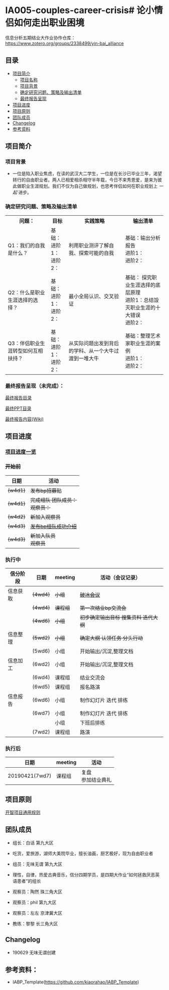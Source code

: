 # IA005-couples-career-crisis# 论小情侣如何走出职业困境

信息分析五期结业大作业协作仓库：https://www.zotero.org/groups/2338499/yin-bai_alliance

## 目录
- [项目简介](#项目简介)
  - [项目名称](#项目名称)
  - [项目背景](#项目背景)
  - [确定研究问题、策略及输出清单](#确定研究问题、策略及输出清单)
  - [最终报告呈现](#最终报告呈现)
- [项目进度](#项目进度)
- [项目原则](#项目原则)
- [团队成员](#团队成员)
- [Changelog](#Changelog)
- [参考资料](#参考资料)



## 项目简介

### 项目背景

- 一位是陷入职业焦虑，在读的武汉大二学生，一位是在长沙已毕业三年，渴望转行的自由职业者。两人已相爱相杀相守半年载，今日不来秀恩爱，是来为彼此做职业生涯规划。我们不仅为自己做规划，也思考伴侣如何在职业规划上 *一起* 进步。

### 确定研究问题、策略及输出清单


<table>
   <tr>
      <th>问题：</th>
      <th>目标</th>
      <th>实践策略</th>
      <th>输出清单</th>
   </tr>
   <tr>
      <td>Q1：我们的自我是什么？</td>
      <td>基础： <br>
             进阶1：<br>
             进阶2：</td>
      <td>利用职业测评了解自我、探索可能的自我
      </td>
      <td>基础：输出分析报告<br>
             进阶1：<br>
             进阶2：</td>
   </tr>
   <tr>
      <td>Q2：什么是职业生涯选择的选择？</td>
      <td>基础： <br>
             进阶1：<br>
             进阶2：</td>
      <td>最小全局认识、交叉验证</td>
      <td>基础： 探究职业生涯选择的底层原理<br>
             进阶1：总结毁灭职业生涯的十大错误<br>
             进阶2：</td>
   </tr>
   <tr>
      <td>Q3：伴侣职业生涯转型如何互相扶持？</td>
      <td>基础： <br>
             进阶1：<br>
             进阶2：</td>
      <td>从实际问题出发到背后的学科、从一个大牛过渡到一堆大牛</td>
      <td>基础：整理艺术家职业生涯的案例<br>
             进阶1：<br>
             进阶2：</td>
   </tr>
</table>


### 最终报告呈现（未完成）：
[最终报告目录]()

[最终PPT目录]()

[最终报告内容(Wiki)]()



## 项目进度

### [项目进度一览](https://github.com/ExpectationG/IA005-couples-career-crisis/issues/2)

### ~~开始前~~

| 日期               | 活动                                                         |
| ------------------ | ------------------------------------------------------------ |
| ~~(w4d1)~~ | ~~发布bp招募贴~~                                             |
| ~~(w4d1)~~ | ~~完成组队      团队成员：<br>观察员：~~                     |
| ~~(w4d2)~~ | ~~新加入观察员~~                                             |
| ~~(w4d3)~~ | [~~发布bp组队成功介绍~~](https://shimo.im/docs/JT6s593EH8surNT8) |
| ~~(w4d3)~~ | ~~新加入队员<br>观察员~~                                     |



### 执行中

| 信分阶段 | 日期               | meeting    | 活动（会议记录）                                             |
| -------- | ------------------ | ---------- | ------------------------------------------------------------ |
| 信息获取 | ~~(4wd4)~~ | ~~小组~~   | [~~破冰会议~~](https://github.com/livingworld/IA004_blockchain/blob/master/delivery/%E7%A0%B4%E5%86%B0%E4%BC%9A%E8%AE%AE%E8%AE%B0%E5%BD%95.md) |
|          | ~~(4wd4)~~ | ~~课程组~~ | ~~第一次结业bp交流会~~                                       |
|          | ~~(4wd6)~~ | ~~小组~~   | ~~初步确定输出目标      搜集资料      迭代大纲~~ <br>        |
| 信息整理 | ~~(5wd2)~~    | ~~小组~~      | ~~确定大纲      认领任务      分头行动~~                         |
|          | (5wd6)     | 小组       | 开始输出/沉淀,整理文档                                       |
| 信息加工 | (6wd2)     | 小组       | 开始输出/沉淀,整理文档                                       |
|          | (6wd4)     | 课程组     | 结业交流会                                                   |
|          | (6wd5)     | 课程组     | 报名路演                                                     |
| 信息报告 | (6wd6)     | 小组       | 制作幻灯片      迭代      排练                               |
|          | (6wd7)     | 小组       | 制作幻灯片      迭代      排练                               |
|          |            | 小组       | 下班后排练                                                   |
|          | (7wd2)     | 课程组     | 路演                                                         |



### 执行后

| 日期           | meeting | 活动                       |
| -------------- | ------- | -------------------------- |
| 20190421(7wd7) | 课程组  | 复盘      <br>参加结业典礼 |



## 项目原则

[开智项目通用规则](https://github.com/kiaorahao/IABP_Template/blob/master/BP_Principles.md)


## 团队成员

- 组长：白话 第九大区
- 吃货，爱旅游，湖师大美院毕业，擅长油画，厨艺极好，现为自由职业者

- 组员：无味无谓 第九大区
- 理性，自律，热爱古典音乐，信分四期学员，是四期大作业“如何拯救厌恶英语患者”的组长

- 观察员：陶然 珠三角大区

- 观察员：phil 第九大区

- 观察员：左左 京津冀大区

- 教练：黎黎 长三角大区


## Changelog

- 190629 无味无谓创建

## 参考资料：

- IABP_Template(https://github.com/kiaorahao/IABP_Template)
